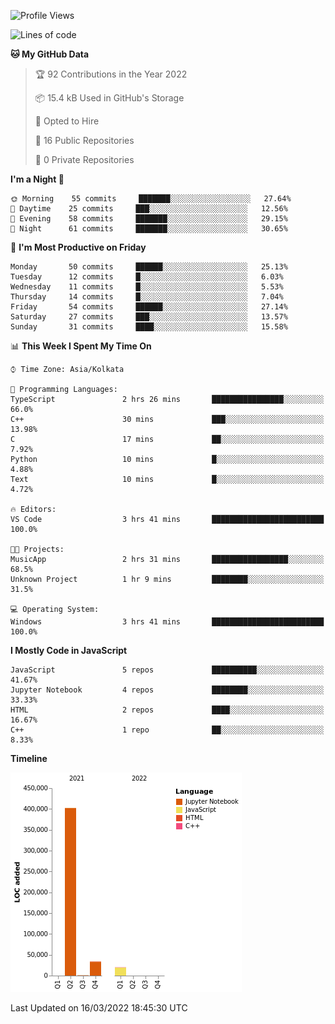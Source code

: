 <!--START_SECTION:waka-->
![Profile Views](http://img.shields.io/badge/Profile%20Views-0-blue)

![Lines of code](https://img.shields.io/badge/From%20Hello%20World%20I%27ve%20Written-457%20Thousand%20lines%20of%20code-blue)

**🐱 My GitHub Data** 

> 🏆 92 Contributions in the Year 2022
 > 
> 📦 15.4 kB Used in GitHub's Storage 
 > 
> 💼 Opted to Hire
 > 
> 📜 16 Public Repositories 
 > 
> 🔑 0 Private Repositories  
 > 
**I'm a Night 🦉** 

```text
🌞 Morning    55 commits     ███████░░░░░░░░░░░░░░░░░░   27.64% 
🌆 Daytime    25 commits     ███░░░░░░░░░░░░░░░░░░░░░░   12.56% 
🌃 Evening    58 commits     ███████░░░░░░░░░░░░░░░░░░   29.15% 
🌙 Night      61 commits     ███████░░░░░░░░░░░░░░░░░░   30.65%

```
📅 **I'm Most Productive on Friday** 

```text
Monday       50 commits     ██████░░░░░░░░░░░░░░░░░░░   25.13% 
Tuesday      12 commits     █░░░░░░░░░░░░░░░░░░░░░░░░   6.03% 
Wednesday    11 commits     █░░░░░░░░░░░░░░░░░░░░░░░░   5.53% 
Thursday     14 commits     █░░░░░░░░░░░░░░░░░░░░░░░░   7.04% 
Friday       54 commits     ██████░░░░░░░░░░░░░░░░░░░   27.14% 
Saturday     27 commits     ███░░░░░░░░░░░░░░░░░░░░░░   13.57% 
Sunday       31 commits     ████░░░░░░░░░░░░░░░░░░░░░   15.58%

```


📊 **This Week I Spent My Time On** 

```text
⌚︎ Time Zone: Asia/Kolkata

💬 Programming Languages: 
TypeScript               2 hrs 26 mins       ████████████████░░░░░░░░░   66.0% 
C++                      30 mins             ███░░░░░░░░░░░░░░░░░░░░░░   13.98% 
C                        17 mins             ██░░░░░░░░░░░░░░░░░░░░░░░   7.92% 
Python                   10 mins             █░░░░░░░░░░░░░░░░░░░░░░░░   4.88% 
Text                     10 mins             █░░░░░░░░░░░░░░░░░░░░░░░░   4.72%

🔥 Editors: 
VS Code                  3 hrs 41 mins       █████████████████████████   100.0%

🐱‍💻 Projects: 
MusicApp                 2 hrs 31 mins       █████████████████░░░░░░░░   68.5% 
Unknown Project          1 hr 9 mins         ████████░░░░░░░░░░░░░░░░░   31.5%

💻 Operating System: 
Windows                  3 hrs 41 mins       █████████████████████████   100.0%

```

**I Mostly Code in JavaScript** 

```text
JavaScript               5 repos             ██████████░░░░░░░░░░░░░░░   41.67% 
Jupyter Notebook         4 repos             ████████░░░░░░░░░░░░░░░░░   33.33% 
HTML                     2 repos             ████░░░░░░░░░░░░░░░░░░░░░   16.67% 
C++                      1 repo              ██░░░░░░░░░░░░░░░░░░░░░░░   8.33%

```


**Timeline**

![Chart not found](https://raw.githubusercontent.com/ThejaswinS/ThejaswinS/main/charts/bar_graph.png) 


 Last Updated on 16/03/2022 18:45:30 UTC
<!--END_SECTION:waka-->





